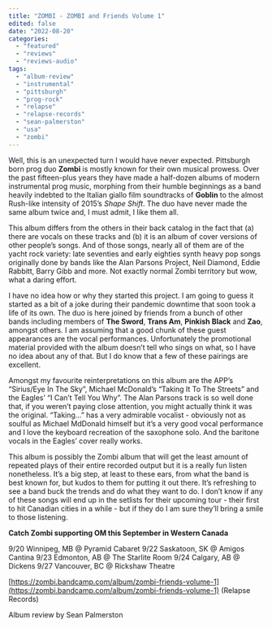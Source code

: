 ```yaml
---
title: "ZOMBI - ZOMBI and Friends Volume 1"
edited: false
date: "2022-08-20"
categories:
  - "featured"
  - "reviews"
  - "reviews-audio"
tags:
  - "album-review"
  - "instrumental"
  - "pittsburgh"
  - "prog-rock"
  - "relapse"
  - "relapse-records"
  - "sean-palmerston"
  - "usa"
  - "zombi"
---
```


Well, this is an unexpected turn I would have never expected. Pittsburgh born prog duo **Zombi** is mostly known for their own musical prowess. Over the past fifteen-plus years they have made a half-dozen albums of modern instrumental prog music, morphing from their humble beginnings as a band heavily indebted to the Italian giallo film soundtracks of **Goblin** to the almost Rush-like intensity of 2015’s _Shape Shift_. The duo have never made the same album twice and, I must admit, I like them all.

This album differs from the others in their back catalog in the fact that (a) there are vocals on these tracks and (b) it is an album of cover versions of other people’s songs. And of those songs, nearly all of them are of the yacht rock variety: late seventies and early eighties synth heavy pop songs originally done by bands like the Alan Parsons Project, Neil Diamond, Eddie Rabbitt, Barry Gibb and more. Not exactly normal Zombi territory but wow, what a daring effort.

I have no idea how or why they started this project. I am going to guess it started as a bit of a joke during their pandemic downtime that soon took a life of its own. The duo is here joined by friends from a bunch of other bands including members of **The Sword**, **Trans Am**, **Pinkish Black** and **Zao**, amongst others. I am assuming that a good chunk of these guest appearances are the vocal performances. Unfortunately the promotional material provided with the album doesn’t tell who sings on what, so I have no idea about any of that. But I do know that a few of these pairings are excellent.

Amongst my favourite reinterpretations on this album are the APP’s “Sirius/Eye In The Sky”, Michael McDonald’s “Taking It To The Streets” and the Eagles’ “I Can’t Tell You Why”. The Alan Parsons track is so well done that, if you weren’t paying close attention, you might actually think it was the original. “Taking…” has a very admirable vocalist - obviously not as soulful as Michael MdDonald himself but it’s a very good vocal performance and I love the keyboard recreation of the saxophone solo. And the baritone vocals in the Eagles’ cover really works.

This album is possibly the Zombi album that will get the least amount of repeated plays of their entire recorded output but it is a really fun listen nonetheless. It’s a big step, at least to these ears, from what the band is best known for, but kudos to them for putting it out there. It’s refreshing to see a band buck the trends and do what they want to do. I don’t know if any of these songs will end up in the setlists for their upcoming tour - their first to hit Canadian cities in a while - but if they do I am sure they’ll bring a smile to those listening.

**Catch Zombi supporting OM this September in Western Canada**

9/20 Winnipeg, MB @ Pyramid Cabaret 9/22 Saskatoon, SK @ Amigos Cantina 9/23 Edmonton, AB @ The Starlite Room 9/24 Calgary, AB @ Dickens 9/27 Vancouver, BC @ Rickshaw Theatre

[https://zombi.bandcamp.com/album/zombi-friends-volume-1](https://zombi.bandcamp.com/album/zombi-friends-volume-1) (Relapse Records)

Album review by Sean Palmerston
